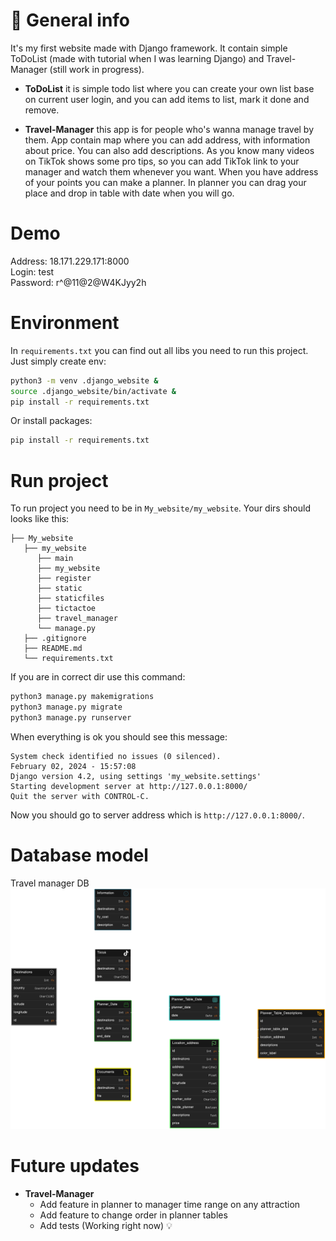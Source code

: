# :round_pushpin: General info
It's my first website made with Django framework. It contain simple ToDoList (made with tutorial when I was learning Django) and Travel-Manager (still work in progress). 
- **ToDoList** it is simple todo list where you can create your own list base on current user login, and you can add items to list, mark it done and remove.

- **Travel-Manager** this app is for people who's wanna manage travel by them. App contain map where you can add address, with information about price. You can also add descriptions. As you know many videos on TikTok shows some pro tips, so you can add TikTok link to your manager and watch them whenever you want. When you have address of your points you can make a planner. In planner you can drag your place and drop in table with date when you will go.

# Demo
Address: 18.171.229.171:8000 \
Login: test \
Password: r^@11@2@W4KJyy2h

# Environment
In `requirements.txt` you can find out all libs you need to run this project. Just simply create env:
```bash
python3 -m venv .django_website &
source .django_website/bin/activate &
pip install -r requirements.txt
```
Or install packages:
```bash
pip install -r requirements.txt
```

# Run project
To run project you need to be in `My_website/my_website`. Your dirs should looks like this:
```
├── My_website
   ├── my_website
      ├── main
      ├── my_website
      ├── register
      ├── static
      ├── staticfiles
      ├── tictactoe
      ├── travel_manager
      └── manage.py
   ├── .gitignore
   ├── README.md
   └── requirements.txt
```
If you are in correct dir use this command:

```bash
python3 manage.py makemigrations
python3 manage.py migrate
python3 manage.py runserver
```
When everything is ok you should see this message:
```
System check identified no issues (0 silenced).
February 02, 2024 - 15:57:08
Django version 4.2, using settings 'my_website.settings'
Starting development server at http://127.0.0.1:8000/
Quit the server with CONTROL-C.
```
Now you should go to server address which is `http://127.0.0.1:8000/`.

# Database model
Travel manager DB
![Travel-manager-DB](img/travel_manager_DB.png)

# Future updates
- **Travel-Manager**
    - Add feature in planner to manager time range on any attraction
    - Add feature to change order in planner tables
    - Add tests (Working right now) :bulb:
